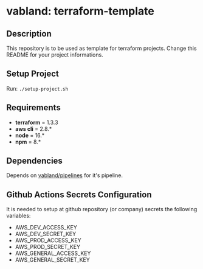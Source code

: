 # vabland: terraform-template

## Description
This repository is to be used as template for terraform projects.
Change this README for your project informations.

## Setup Project
Run: `./setup-project.sh`

## Requirements

- **terraform** = 1.3.3
- **aws cli** = 2.8.*
- **node** = 16.*
- **npm** = 8.*

## Dependencies

Depends on [vabland/pipelines](https://github.com/vabland/pipelines) for it's pipeline.

## Github Actions Secrets Configuration

It is needed to setup at github repository (or company) secrets the following variables:
- AWS_DEV_ACCESS_KEY
- AWS_DEV_SECRET_KEY
- AWS_PROD_ACCESS_KEY
- AWS_PROD_SECRET_KEY
- AWS_GENERAL_ACCESS_KEY
- AWS_GENERAL_SECRET_KEY